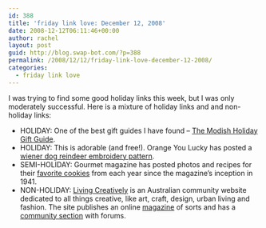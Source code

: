 ```yaml
---
id: 388
title: 'friday link love: December 12, 2008'
date: 2008-12-12T06:11:46+00:00
author: rachel
layout: post
guid: http://blog.swap-bot.com/?p=388
permalink: /2008/12/12/friday-link-love-december-12-2008/
categories:
  - friday link love
---
```

I was trying to find some good holiday links this week, but I was only moderately successful. Here is a mixture of holiday links and and non-holiday links:

  * HOLIDAY: One of the best gift guides I have found &#8211; [The Modish Holiday Gift Guide](http://www.modishblog.com/modish/2008/12/holiday-gift-guide-2008-part-two.html).
  * HOLIDAY: This is adorable (and free!). Orange You Lucky has posted a [wiener dog reindeer embroidery pattern](http://orangeyoulucky.blogspot.com/2008/12/i-know-im-not-only-person-that-does-bit.html).
  * SEMI-HOLIDAY: Gourmet magazine has posted photos and recipes for their [favorite cookies](http://www.gourmet.com/recipes/cookies/1940s) from each year since the magazine&#8217;s inception in 1941. 
  * NON-HOLIDAY: [Living Creatively](http://www.livingcreatively.com.au/) is an Australian community website dedicated to all things creative, like art, craft, design, urban living and fashion. The site publishes an online [magazine](http://www.livingcreatively.com.au/current_issue/issue_8/) of sorts and has a [community section](http://www.livingcreatively.com.au/community/) with forums. 

</strong>
